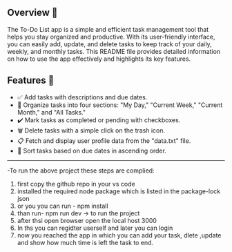 ## Overview 🌟

The To-Do List app is a simple and efficient task management tool that helps you stay organized and productive. With its user-friendly interface, you can easily add, update, and delete tasks to keep track of your daily, weekly, and monthly tasks. This README file provides detailed information on how to use the app effectively and highlights its key features.

## Features 🚀

- ✅ Add tasks with descriptions and due dates.
- 📅 Organize tasks into four sections: "My Day," "Current Week," "Current Month," and "All Tasks."
- ✔️ Mark tasks as completed or pending with checkboxes.
- 🗑️ Delete tasks with a simple click on the trash icon.
- 📋 Fetch and display user profile data from the "data.txt" file.
- 🔢 Sort tasks based on due dates in ascending order.

___________________________________________________________________________________________________________


-To run the above project these steps are complied:
1. first copy the github repo in your vs code
2. installed the required node package which is listed in the package-lock json
3. or you you can run - npm install
4. than run- npm run dev -> to run the project
5. after thsi open browser open the local host 3000
6. In ths you can regidter userself and later you can login
7. now you reached the app in which you can add your task, dlete ,update and show how much time is left the task to end.





